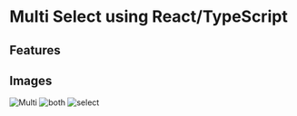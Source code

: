 # Multi Select using React/TypeScript


## Features 

## Images

![Multi](https://github.com/Arush16101999/React-Functions/assets/61136045/9ed30b3f-32de-4c12-8560-6c9329aa1ecf)
![both](https://github.com/Arush16101999/React-Functions/assets/61136045/300627cc-00e3-416e-811f-3be610d9a0eb)
![select](https://github.com/Arush16101999/React-Functions/assets/61136045/39d0f879-9b00-4179-a6d1-15ff5951bb7b)
